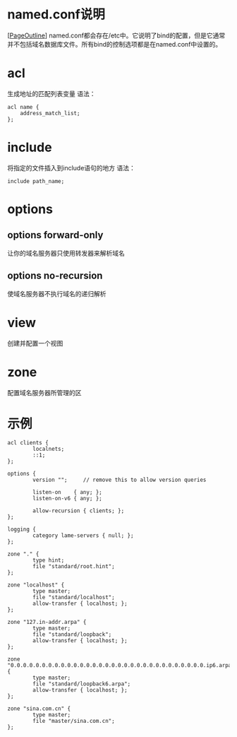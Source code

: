 # named.conf说明 #
[[PageOutline](PageOutline.md)]
named.conf都会存在/etc中。它说明了bind的配置，但是它通常并不包括域名数据库文件。所有bind的控制选项都是在named.conf中设置的。

# acl #
生成地址的匹配列表变量
语法：
```
acl name {
    address_match_list;
};
```

# include #
将指定的文件插入到include语句的地方
语法：
```
include path_name;
```

# options #
## options forward-only ##
让你的域名服务器只使用转发器来解析域名

## options no-recursion ##
使域名服务器不执行域名的递归解析

# view #
创建并配置一个视图

# zone #
配置域名服务器所管理的区

# 示例 #
```
acl clients {
        localnets;
        ::1;
};

options {
        version "";     // remove this to allow version queries

        listen-on    { any; };
        listen-on-v6 { any; };

        allow-recursion { clients; };
};

logging {
        category lame-servers { null; };
};

zone "." {
        type hint;
        file "standard/root.hint";
};

zone "localhost" {
        type master;
        file "standard/localhost";
        allow-transfer { localhost; };
};

zone "127.in-addr.arpa" {
        type master;
        file "standard/loopback";
        allow-transfer { localhost; };
};

zone "0.0.0.0.0.0.0.0.0.0.0.0.0.0.0.0.0.0.0.0.0.0.0.0.0.0.0.0.0.0.0.ip6.arpa" {
        type master;
        file "standard/loopback6.arpa";
        allow-transfer { localhost; };
};

zone "sina.com.cn" {
        type master;
        file "master/sina.com.cn";
};
```